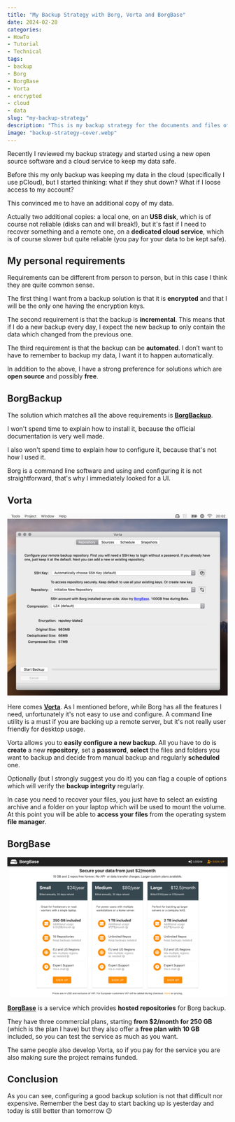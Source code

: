 ```yaml
---
title: "My Backup Strategy with Borg, Vorta and BorgBase"
date: 2024-02-28
categories: 
- HowTo
- Tutorial
- Technical
tags: 
- backup
- Borg
- BorgBase
- Vorta
- encrypted
- cloud
- data
slug: "my-backup-strategy"
description: "This is my backup strategy for the documents and files of my personal laptop, using open source software like BorgBackup and Vorta"
image: "backup-strategy-cover.webp"
---
```


Recently I reviewed my backup strategy and started using a new open source software and a cloud service to keep my data safe.

Before this my only backup was keeping my data in the cloud (specifically I use pCloud), but I started thinking: what if they shut down? What if I loose access to my account?

This convinced me to have an additional copy of my data. 

Actually two additional copies: a local one, on an **USB disk**, which is of course not reliable (disks can and will break!), but it's fast if I need to recover something and a remote one, on a **dedicated cloud service**, which is of course slower but quite reliable (you pay for your data to be kept safe).

## My personal requirements 

Requirements can be different from person to person, but in this case I think they are quite common sense.

The first thing I want from a backup solution is that it is **encrypted** and that I will be the only one having the encryption keys.

The second requirement is that the backup is **incremental**. This means that if I do a new backup every day, I expect the new backup to only contain the data which changed from the previous one.

The third requirement is that the backup can be **automated**. I don’t want to have to remember to backup my data, I want it to happen automatically.

In addition to the above, I have a strong preference for solutions which are **open source** and possibly **free**.

## BorgBackup

The solution which matches all the above requirements is **[BorgBackup](https://www.borgbackup.org)**.

I won't spend time to explain how to install it, because the official documentation is very well made.

I also won't spend time to explain how to configure it, because that's not how I used it.

Borg is a command line software and using and configuring it is not straightforward, that's why I immediately looked for a UI.

## Vorta

![](vorta-ui.png)

Here comes **[Vorta](https://vorta.borgbase.com)**. As I mentioned before, while Borg has all the features I need, unfortunately it's not easy to use and configure. A command line utility is a must if you are backing up a remote server, but it's not really user friendly for desktop usage.

Vorta allows you to **easily configure a new backup**. All you have to do is **create** a new **repository**, set a **password**, **select** the files and folders you want to backup and decide from manual backup and regularly **scheduled** one.

Optionally (but I strongly suggest you do it) you can flag a couple of options which will verify the **backup integrity** regularly.

In case you need to recover your files, you just have to select an existing archive and a folder on your laptop which will be used to mount the volume. At this point you will be able to **access your files** from the operating system **file manager**.

## BorgBase

![](borgbase-plans.jpeg)

**[BorgBase](https://www.borgbase.com)** is a service which provides **hosted repositories** for Borg backup.

They have three commercial plans, starting **from $2/month for 250 GB** (which is the plan I have) but they also offer a **free plan with 10 GB** included, so you can test the service as much as you want.

The same people also develop Vorta, so if you pay for the service you are also making sure the project remains funded.

## Conclusion

As you can see, configuring a good backup solution is not that difficult nor expensive. Remember the best day to start backing up is yesterday and today is still better than tomorrow 😉

